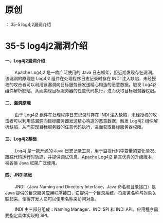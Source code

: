 # 原创
：  35-5 log4j2漏洞介绍

# 35-5 log4j2漏洞介绍

#### 一、**Log4j2漏洞介绍**

        Apache Log4j2 是一款广泛使用的 Java 日志框架，但近期发现存在漏洞。该漏洞的原理是 Log4j2 组件在处理程序日志记录时存在 IND! 注入缺陷，未经授权的攻击者可以利用该漏洞向目标服务器发送精心构造的恶意数据，触发 Log4j2 组件解析缺陷，从而实现目标服务器的任意代码执行，进而获取目标服务器权限。

#### 二、**漏洞原理**

        由于 Log4j2 组件在处理程序日志记录时存在 INDI 注入缺陷，未经授权的攻击者可以利用该漏洞向目标服务器发送精心构造的恶意数据，触发 Log4j2 组件解析缺陷，从而实现目标服务器的任意代码执行，进而获取目标服务器权限。

#### 三、**Log4j2基础**

        Log4j 是一款开源的 Java 日志记录工具，用于监视代码中变量的变化情况、跟踪代码运行时轨迹，并提供调试信息。Apache Log4j2 是其优秀的升级版本，被各类 Java 框架广泛使用。

#### 四、**JNDI基础**

        JNDI（Java Naming and Directory Interface，Java 命名和目录接口）是 Java 提供的目录服务应用程序接口，它提供一个目录系统，将服务名称与对象关联起来，使得开发人员可以使用名称来访问对象。

        INDI 由三部分组成：Naming Manager、INDl SPI 和 INDI API。应用程序需要指定具体实现的 SPI。
